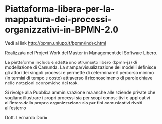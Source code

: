 # Piattaforma-libera-per-la-mappatura-dei-processi-organizzativi-in-BPMN-2.0

Vedi al link http://bpmn.uniupo.it/bpmn/index.html

Realizzata nel Project Work del Master in Management del Software Libero.

La piattaforma include e adatta uno strumento libero (bpmn-js) di modellazione di Camunda. La stampa/visualizzazione dei modelli definisce gli attori dei singoli processi e permette di determinare il percorso minimo (in termini di tempo e costo) attraverso il riconoscimento di parole chiave nelle notazioni economiche dei task. 

Si rivolge alla Pubblica amministrazione ma anche alle aziende private che vogliano illustrare i propri processi sia per scopi conoscitivi e applicativi all'intero della propria organizzazione sia per fini comunicativi rivolti all'esterno

Dott. Leonardo Dorio 
